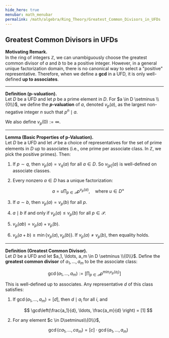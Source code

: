 ```yaml
---
hide_hero: true
menubar: math_menubar
permalink: /math/algebra/Ring_Theory/Greatest_Common_Divisors_in_UFDs
---
```

## Greatest Common Divisors in UFDs

**Motivating Remark.**  
In the ring of integers $\mathbb{Z}$, we can unambiguously choose the greatest common divisor of $a$ and $b$ to be a positive integer. 
However, in a general unique factorization domain, there is no canonical way to select a "positive" representative. 
Therefore, when we define a **gcd** in a UFD, it is only well-defined **up to associates**.

---

**Definition (p-valuation).**  
Let $D$ be a UFD and let $p$ be a prime element in $D$. For $a \in D \setminus \\{0\\}$, we define the **$p$-valuation** of $a$, denoted $v_p(a)$, as the largest non-negative integer $n$ such that $p^n \mid a$.

We also define $v_p(0) := \infty$.

---

**Lemma (Basic Properties of p-Valuation).**  
Let $D$ be a UFD and let $\mathcal{P}$ be a choice of representatives for the set of prime elements in $D$ up to associates (i.e., one prime per associate class. In $\mathbb{Z}$, we pick the positive primes). Then:

1. If $p \sim q$, then $v_p(a) = v_q(a)$ for all $a \in D$. So $v_{[p]}(a)$ is well-defined on associate classes.
2. Every nonzero $a \in D$ has a unique factorization:  

   $$ a = u \prod_{p \in \mathcal{P}} p^{v_p(a)}, \quad \text{where } u \in D^\times $$

3. If $a \sim b$, then $v_p(a) = v_p(b)$ for all $p$.
4. $a \mid b$ if and only if $v_p(a) \leq v_p(b)$ for all $p \in \mathcal{P}$.
5. $v_p(ab) = v_p(a) + v_p(b)$.
6. $v_p(a + b) \geq \min \{ v_p(a), v_p(b) \}$. If $v_p(a) \ne v_p(b)$, then equality holds.

---

**Definition (Greatest Common Divisor).**  
Let $D$ be a UFD and let $a_1, \ldots, a_m \in D \setminus \\{0\\}$. Define the **greatest common divisor** of $a_1, \ldots, a_m$ to be the associate class:

$$ \gcd(a_1, \ldots, a_m) := \left[ \prod_{p \in \mathcal{P}} p^{\min_i v_p(a_i)} \right] $$

This is well-defined up to associates. Any representative $d$ of this class satisfies:

1. If $\gcd(a_1,\ldots, a_m) = [d]$, then $d \mid a_i$ for all $i$, and  

    $$ \gcd\left(\frac{a_1}{d}, \ldots, \frac{a_m}{d} \right) = [1] $$

2. For any element $c \in D\setminus\\{0\\}$,  

   $$ \gcd(ca_1, \ldots, ca_m) = [c] \cdot \gcd(a_1, \ldots, a_m) $$